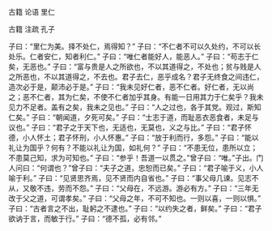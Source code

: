  
 古籍 论语 里仁 
 
 
 
 
 
 古籍 注疏 
 孔子 
 

子曰：“里仁为美。择不处仁，焉得知？”
子曰：“不仁者不可以久处约，不可以长处乐。仁者安仁，知者利仁。”
子曰：“唯仁者能好人，能恶人。”
子曰：“苟志于仁矣，无恶也。”
子曰：“富与贵是人之所欲也，不以其道得之，不处也；贫与贱是人之所恶也，不以其道得之，不去也。君子去仁，恶乎成名？君子无终食之间违仁，造次必于是，颠沛必于是。”
子曰：“我未见好仁者，恶不仁者。好仁者，无以尚之；恶不仁者，其为仁矣，不使不仁者加乎其身。有能一日用其力于仁矣乎？我未见力不足者。盖有之矣，我未之见也。”
子曰：“人之过也，各于其党。观过，斯知仁矣。”
子曰：“朝闻道，夕死可矣。”
子曰：“士志于道，而耻恶衣恶食者，未足与议也。”
子曰：“君子之于天下也，无适也，无莫也，义之与比。”
子曰：“君子怀德，小人怀土；君子怀刑，小人怀惠。”
子曰：“放于利而行，多怨。”
子曰：“能以礼让为国乎？何有？不能以礼让为国，如礼何？”
子曰：“不患无位，患所以立；不患莫己知，求为可知也。”
子曰：“参乎！吾道一以贯之。”曾子曰：“唯。”子出。门人问曰：“何谓也？”曾子曰：“夫子之道，忠恕而已矣。”
子曰：“君子喻于义，小人喻于利。”
子曰：“见贤思齐焉，见不贤而内自省也。”
子曰：“事父母几谏。见志不从，又敬不违，劳而不怨。”
子曰：“父母在，不远游。游必有方。”
子曰：“三年无改于父之道，可谓孝矣。”
子曰：“父母之年，不可不知也。一则以喜，一则以惧。”
子曰：“古者言之不出，耻躬之不逮也。”
子曰：“以约失之者，鲜矣。”
子曰：“君子欲讷于言，而敏于行。”
子曰：“德不孤，必有邻。”
